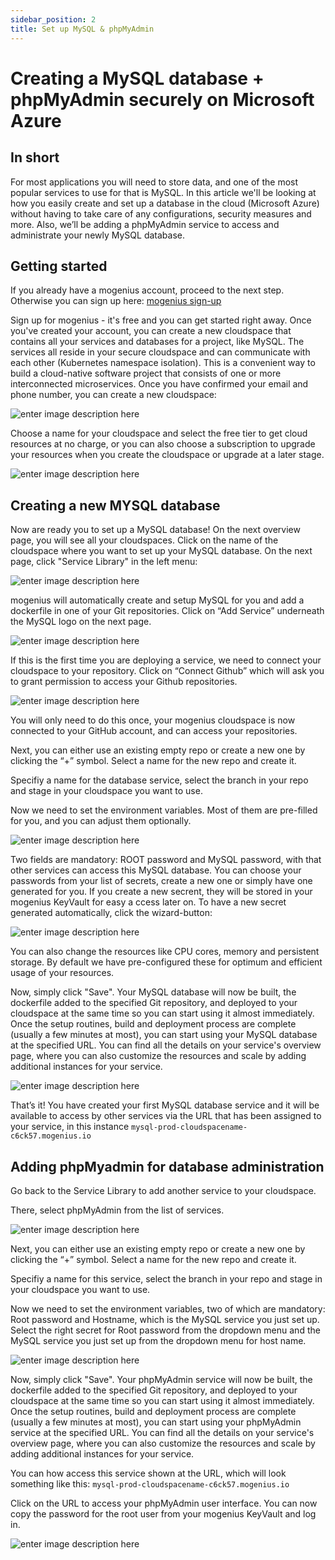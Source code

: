 ```yaml
---
sidebar_position: 2
title: Set up MySQL & phpMyAdmin
---
```


# Creating a MySQL database + phpMyAdmin securely on Microsoft Azure


## In short

For most applications you will need to store data, and one of the most popular services to use for that is MySQL. In this article we'll be looking at how you easily create and set up a database in the cloud (Microsoft Azure) without having to take care of any configurations, security measures and more. Also, we’ll be adding a phpMyAdmin service to access and administrate your newly MySQL database.

## Getting started

If you already have a mogenius account, proceed to the next step. Otherwise you can sign up here: [mogenius sign-up](https://studio.mogenius.com/user/registration)

Sign up for mogenius - it's free and you can get started right away. Once you've created your account, you can create a new cloudspace that contains all your services and databases for a project, like MySQL. The services all reside in your secure cloudspace and can communicate with each other (Kubernetes namespace isolation). This is a convenient way to build a cloud-native software project that consists of one or more interconnected microservices. Once you have confirmed your email and phone number, you can create a new cloudspace:

![enter image description here](https://api.mogenius.com/file/id/115e92a0-6daa-4b15-9420-438448351d89)

Choose a name for your cloudspace and select the free tier to get cloud resources at no charge, or you can also choose a subscription to upgrade your resources when you create the cloudspace or upgrade at a later stage.

![enter image description here](https://api.mogenius.com/file/id/7ec47c7f-4dc0-4f5b-8a2f-b8345a369ae8)

## Creating a new MYSQL database

Now are ready you to set up a MySQL database! On the next overview page, you will see all your cloudspaces. Click on the name of the cloudspace where you want to set up your MySQL database. On the next page, click "Service Library" in the left menu:

![enter image description here](https://api.mogenius.com/file/id/a12d10f1-4b9b-4adb-95ec-db193e1db440)

mogenius will automatically create and setup MySQL for you and add a dockerfile in one of your Git repositories. Click on “Add Service” underneath the MySQL logo on the next page.

![enter image description here](https://api.mogenius.com/file/id/d55eea97-efb6-4e9b-a0d8-d6e1fc67b89f)

If this is the first time you are deploying a service, we need to connect your cloudspace to your repository. Click on “Connect Github” which will ask you to grant permission to access your Github repositories.

![enter image description here](https://api.mogenius.com/file/id/88626d92-fa15-4d9e-8598-6a914daa633c)

You will only need to do this once, your mogenius cloudspace is now connected to your GitHub account, and can access your repositories.

Next, you can either use an existing empty repo or create a new one by clicking the “+” symbol. Select a name for the new repo and create it.

Specifiy a name for the database service, select the branch in your repo and stage in your cloudspace you want to use.

Now we need to set the environment variables. Most of them are pre-filled for you, and you can adjust them optionally.

![enter image description here](https://api.mogenius.com/file/id/bafbe414-61d9-402a-8469-0d7d9fa90854)


 Two fields are mandatory: ROOT password and MySQL password, with that other services can access this MySQL database. You can choose your passwords from your list of secrets, create a new one or simply have one generated for you. If you create a new secrent, they will be stored in your mogenius KeyVault for easy a ccess later on. To have a new secret generated automatically, click the wizard-button:
 
![enter image description here](https://api.mogenius.com/file/id/9ce82a26-eb36-4229-a5b7-daba90f6e8cb)

You can also change the resources like CPU cores, memory and persistent storage. By default we have pre-configured these for optimum and efficient usage of your resources.

Now, simply click "Save". Your MySQL database will now be built, the dockerfile added to the specified Git repository, and deployed to your cloudspace at the same time so you can start using it almost immediately. Once the setup routines, build and deployment process are complete (usually a few minutes at most), you can start using your MySQL database at the specified URL. You can find all the details on your service's overview page, where you can also customize the resources and scale by adding additional instances for your service.

![enter image description here](https://api.mogenius.com/file/id/5a0e3dfe-11d4-49a9-a5fd-f01f4397fe61)

That’s it! You have created your first MySQL database service and it will be available to access by other services via the URL that has been assigned to your service, in this instance `mysql-prod-cloudspacename-c6ck57.mogenius.io`

## Adding phpMyadmin for database administration

Go back to the Service Library to add another service to your cloudspace.

There, select phpMyAdmin from the list of services.

![enter image description here](https://api.mogenius.com/file/id/0a9010b0-e63e-4444-b184-a879c3fdb0e7)

Next, you can either use an existing empty repo or create a new one by clicking the “+” symbol. Select a name for the new repo and create it.

Specifiy a name for this service, select the branch in your repo and stage in your cloudspace you want to use.

Now we need to set the environment variables, two of which are mandatory: Root password and Hostname, which is the MySQL service you just set up. Select the right secret for Root password from the dropdown menu and the MySQL service you just set up from the dropdown menu for host name.

![enter image description here](https://api.mogenius.com/file/id/efc66e1c-5e49-4166-a3c7-946881f83c93)

Now, simply click "Save". Your phpMyAdmin service will now be built, the dockerfile added to the specified Git repository, and deployed to your cloudspace at the same time so you can start using it almost immediately. Once the setup routines, build and deployment process are complete (usually a few minutes at most), you can start using your phpMyAdmin service at the specified URL. You can find all the details on your service's overview page, where you can also customize the resources and scale by adding additional instances for your service.
	
You can how access this service shown at the URL, which will look something like this: `mysql-prod-cloudspacename-c6ck57.mogenius.io`

Click on the URL to access your phpMyAdmin user interface. You can now copy the password for the root user from your mogenius KeyVault and log in.

![enter image description here](https://api.mogenius.com/file/id/16b1e40b-daeb-4bc6-bf16-161b6777468a)

